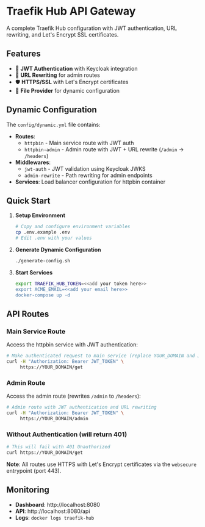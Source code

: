 # Traefik Hub API Gateway

A complete Traefik Hub configuration with JWT authentication, URL rewriting, and Let's Encrypt SSL certificates.

## Features

- 🔐 **JWT Authentication** with Keycloak integration
- 🔄 **URL Rewriting** for admin routes
- 🛡️ **HTTPS/SSL** with Let's Encrypt certificates
- 📁 **File Provider** for dynamic configuration

## Dynamic Configuration

The `config/dynamic.yml` file contains:

- **Routes**: 
  - `httpbin` - Main service route with JWT auth
  - `httpbin-admin` - Admin route with JWT + URL rewrite (`/admin` → `/headers`)
- **Middlewares**:
  - `jwt-auth` - JWT validation using Keycloak JWKS
  - `admin-rewrite` - Path rewriting for admin endpoints
- **Services**: Load balancer configuration for httpbin container

## Quick Start

1. **Setup Environment**
   ```bash
   # Copy and configure environment variables
   cp .env.example .env
   # Edit .env with your values
   ```

2. **Generate Dynamic Configuration**
   ```bash
   ./generate-config.sh
   ```

3. **Start Services**

   ```bash
   export TRAEFIK_HUB_TOKEN=<<add your token here>>
   export ACME_EMAIL=<<add your email here>>
   docker-compose up -d
   ```

## API Routes

### Main Service Route
Access the httpbin service with JWT authentication:

```bash
# Make authenticated request to main service (replace YOUR_DOMAIN and JWT_TOKEN)
curl -H "Authorization: Bearer JWT_TOKEN" \
     https://YOUR_DOMAIN/get
```

### Admin Route
Access the admin route (rewrites `/admin` to `/headers`):

```bash
# Admin route with JWT authentication and URL rewriting
curl -H "Authorization: Bearer JWT_TOKEN" \
     https://YOUR_DOMAIN/admin
```

### Without Authentication (will return 401)
```bash
# This will fail with 401 Unauthorized
curl https://YOUR_DOMAIN/get
```

**Note**: All routes use HTTPS with Let's Encrypt certificates via the `websecure` entrypoint (port 443).

## Monitoring

- **Dashboard**: http://localhost:8080
- **API**: http://localhost:8080/api
- **Logs**: `docker logs traefik-hub`
